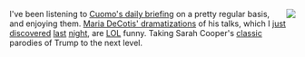 <img src="http://scripting.com/images/2019/08/05/norm.png" border="0" align="right">I've been listening to <a href="http://this.how/cuomo/">Cuomo's daily briefing</a> on a pretty regular basis, and enjoying them. <a href="https://twitter.com/MariaDeCotis">Maria DeCotis' dramatizations</a> of his talks, which I <a href="https://twitter.com/MariaDeCotis/status/1256263535686045697">just</a> <a href="https://twitter.com/MariaDeCotis/status/1271427550137528320">discovered</a> <a href="https://twitter.com/MariaDeCotis/status/1270702683490574336">last</a> <a href="https://twitter.com/MariaDeCotis/status/1259831736000827393">night</a>, are <a href="https://twitter.com/MariaDeCotis/status/1260555389424328705">LOL</a> funny. Taking Sarah Cooper's <a href="https://www.youtube.com/watch?v=RxDKW75ueIU">classic</a> parodies of Trump to the next level. 
